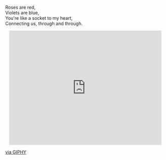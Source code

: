 Roses are red, <br>
Violets are blue, <br>
You're like a socket to my heart, <br>
Connecting us, through and through. <br>

<p align="center">
<iframe src="https://giphy.com/embed/vzO0Vc8b2VBLi" width="480" height="360" frameBorder="0" class="giphy-embed" allowFullScreen></iframe><p><a href="https://giphy.com/gifs/vzO0Vc8b2VBLi">via GIPHY</a></p>
</p>



